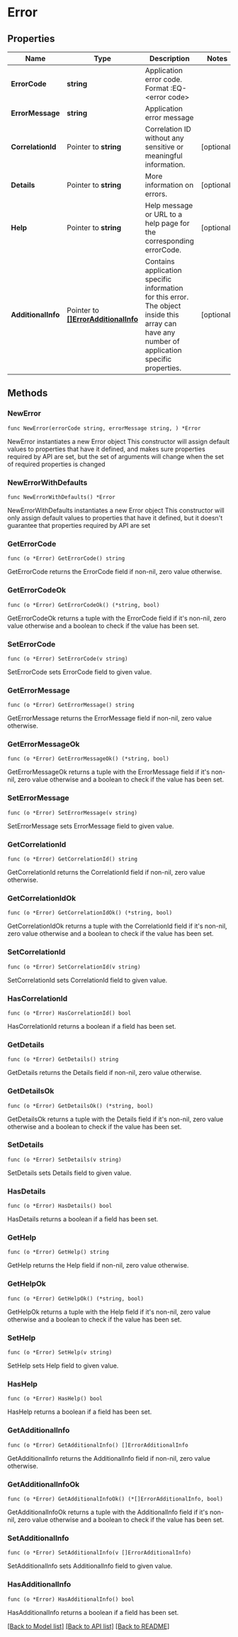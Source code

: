 # Error

## Properties

Name | Type | Description | Notes
------------ | ------------- | ------------- | -------------
**ErrorCode** | **string** | Application error code. Format :EQ-&lt;error code&gt; | 
**ErrorMessage** | **string** | Application error message | 
**CorrelationId** | Pointer to **string** | Correlation ID without any sensitive or meaningful information. | [optional] 
**Details** | Pointer to **string** | More information on errors. | [optional] 
**Help** | Pointer to **string** | Help message or URL to a help page for the corresponding errorCode. | [optional] 
**AdditionalInfo** | Pointer to [**[]ErrorAdditionalInfo**](ErrorAdditionalInfo.md) | Contains application specific information for this error. The object inside this array can have any number of application specific properties. | [optional] 

## Methods

### NewError

`func NewError(errorCode string, errorMessage string, ) *Error`

NewError instantiates a new Error object
This constructor will assign default values to properties that have it defined,
and makes sure properties required by API are set, but the set of arguments
will change when the set of required properties is changed

### NewErrorWithDefaults

`func NewErrorWithDefaults() *Error`

NewErrorWithDefaults instantiates a new Error object
This constructor will only assign default values to properties that have it defined,
but it doesn't guarantee that properties required by API are set

### GetErrorCode

`func (o *Error) GetErrorCode() string`

GetErrorCode returns the ErrorCode field if non-nil, zero value otherwise.

### GetErrorCodeOk

`func (o *Error) GetErrorCodeOk() (*string, bool)`

GetErrorCodeOk returns a tuple with the ErrorCode field if it's non-nil, zero value otherwise
and a boolean to check if the value has been set.

### SetErrorCode

`func (o *Error) SetErrorCode(v string)`

SetErrorCode sets ErrorCode field to given value.


### GetErrorMessage

`func (o *Error) GetErrorMessage() string`

GetErrorMessage returns the ErrorMessage field if non-nil, zero value otherwise.

### GetErrorMessageOk

`func (o *Error) GetErrorMessageOk() (*string, bool)`

GetErrorMessageOk returns a tuple with the ErrorMessage field if it's non-nil, zero value otherwise
and a boolean to check if the value has been set.

### SetErrorMessage

`func (o *Error) SetErrorMessage(v string)`

SetErrorMessage sets ErrorMessage field to given value.


### GetCorrelationId

`func (o *Error) GetCorrelationId() string`

GetCorrelationId returns the CorrelationId field if non-nil, zero value otherwise.

### GetCorrelationIdOk

`func (o *Error) GetCorrelationIdOk() (*string, bool)`

GetCorrelationIdOk returns a tuple with the CorrelationId field if it's non-nil, zero value otherwise
and a boolean to check if the value has been set.

### SetCorrelationId

`func (o *Error) SetCorrelationId(v string)`

SetCorrelationId sets CorrelationId field to given value.

### HasCorrelationId

`func (o *Error) HasCorrelationId() bool`

HasCorrelationId returns a boolean if a field has been set.

### GetDetails

`func (o *Error) GetDetails() string`

GetDetails returns the Details field if non-nil, zero value otherwise.

### GetDetailsOk

`func (o *Error) GetDetailsOk() (*string, bool)`

GetDetailsOk returns a tuple with the Details field if it's non-nil, zero value otherwise
and a boolean to check if the value has been set.

### SetDetails

`func (o *Error) SetDetails(v string)`

SetDetails sets Details field to given value.

### HasDetails

`func (o *Error) HasDetails() bool`

HasDetails returns a boolean if a field has been set.

### GetHelp

`func (o *Error) GetHelp() string`

GetHelp returns the Help field if non-nil, zero value otherwise.

### GetHelpOk

`func (o *Error) GetHelpOk() (*string, bool)`

GetHelpOk returns a tuple with the Help field if it's non-nil, zero value otherwise
and a boolean to check if the value has been set.

### SetHelp

`func (o *Error) SetHelp(v string)`

SetHelp sets Help field to given value.

### HasHelp

`func (o *Error) HasHelp() bool`

HasHelp returns a boolean if a field has been set.

### GetAdditionalInfo

`func (o *Error) GetAdditionalInfo() []ErrorAdditionalInfo`

GetAdditionalInfo returns the AdditionalInfo field if non-nil, zero value otherwise.

### GetAdditionalInfoOk

`func (o *Error) GetAdditionalInfoOk() (*[]ErrorAdditionalInfo, bool)`

GetAdditionalInfoOk returns a tuple with the AdditionalInfo field if it's non-nil, zero value otherwise
and a boolean to check if the value has been set.

### SetAdditionalInfo

`func (o *Error) SetAdditionalInfo(v []ErrorAdditionalInfo)`

SetAdditionalInfo sets AdditionalInfo field to given value.

### HasAdditionalInfo

`func (o *Error) HasAdditionalInfo() bool`

HasAdditionalInfo returns a boolean if a field has been set.


[[Back to Model list]](../README.md#documentation-for-models) [[Back to API list]](../README.md#documentation-for-api-endpoints) [[Back to README]](../README.md)


